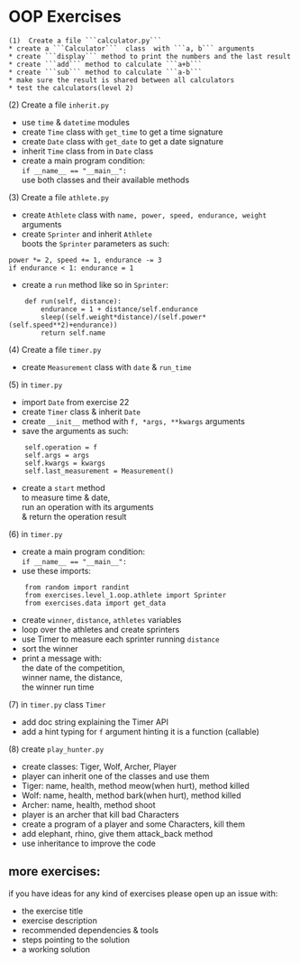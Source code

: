 # OOP Exercises  
  
      
    (1)  Create a file ```calculator.py```  
    * create a ```Calculator```  class  with ```a, b``` arguments  
    * create ```display``` method to print the numbers and the last result  
    * create ```add``` method to calculate ```a+b```  
    * create ```sub``` method to calculate ```a-b```  
    * make sure the result is shared between all calculators  
    * test the calculators(level 2)  
  
(2)  Create a file ```inherit.py```  
* use ```time``` & ```datetime``` modules  
* create ```Time``` class with ```get_time``` to get a time signature  
* create ```Date``` class with ```get_date``` to get a date signature  
* inherit ```Time``` class from in ```Date``` class  
* create a main program condition:  
  ```if __name__ == "__main__":```  
  use both classes and their available methods  
  
(3)  Create a file ```athlete.py```  
* create ```Athlete``` class with ```name, power, speed, endurance, weight``` arguments  
* create ```Sprinter``` and inherit ```Athlete```  
  boots the ```Sprinter``` parameters as such:  
```  
power *= 2, speed += 1, endurance -= 3  
if endurance < 1: endurance = 1
```  
* create a ```run``` method like so in ```Sprinter```:  
```
    def run(self, distance):
        endurance = 1 + distance/self.endurance
        sleep((self.weight*distance)/(self.power*(self.speed**2)+endurance))
        return self.name
```
  
(4)  Create a file ```timer.py```  
* create ```Measurement``` class with ```date``` & ```run_time```  
  
(5)  in ```timer.py```  
* import ```Date```  from exercise 22  
* create ```Timer``` class & inherit ```Date```  
* create ```__init__``` method with ```f, *args, **kwargs``` arguments  
* save the arguments as such:
```
    self.operation = f
    self.args = args
    self.kwargs = kwargs
    self.last_measurement = Measurement()
```  
* create a ```start``` method  
  to measure time & date,  
  run an operation with its arguments  
  & return the operation result  
  
(6)  in ```timer.py```  
* create a main program condition:  
  ```if __name__ == "__main__":```  
* use these imports: 
```
    from random import randint
    from exercises.level_1.oop.athlete import Sprinter
    from exercises.data import get_data

```
* create ```winner```, ```distance```, ```athletes``` variables  
* loop over the athletes and create sprinters  
* use Timer to measure each sprinter running ```distance```   
* sort the winner  
* print a message with:  
  the date of the competition,  
  winner name, the distance,  
  the winner run time  
  
(7)  in ```timer.py``` class ```Timer```  
* add doc string explaining the Timer API
* add a hint typing for ```f``` argument hinting it is a function (callable)  
  
  
(8)  create ```play_hunter.py```  
* create classes: Tiger, Wolf, Archer, Player  
* player can inherit one of the classes and use them  
* Tiger: name, health, method meow(when hurt), method killed  
* Wolf: name, health, method bark(when hurt), method killed  
* Archer: name, health, method shoot  
* player is an archer that kill bad Characters  
* create a program of a player and some Characters, kill them  
* add elephant, rhino, give them attack_back method  
* use inheritance to improve the code  
  
  
more exercises:  
---------   
  
if you have ideas for any kind of exercises please open up an issue with:  
* the exercise title  
* exercise description  
* recommended dependencies & tools  
* steps pointing to the solution  
* a working solution  
  